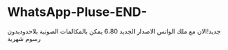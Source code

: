 # WhatsApp-Pluse-END-
جديد!الان مع ملك الواتس الاصدار الجديد 6،80 يمكن بالمكالمات الصوتية بلاحدودبدون رسوم شهرية 
